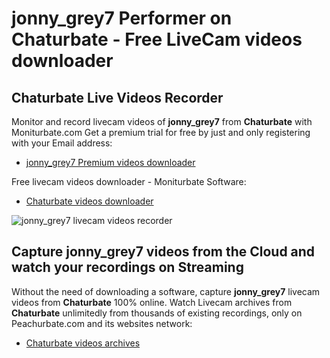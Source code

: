 # jonny_grey7 Performer on Chaturbate - Free LiveCam videos downloader

## Chaturbate Live Videos Recorder

Monitor and record livecam videos of **jonny_grey7** from **Chaturbate** with Moniturbate.com
Get a premium trial for free by just and only registering with your Email address:
* [jonny_grey7 Premium videos downloader](https://moniturbate.com/request-demo-licence-key.html)

Free livecam videos downloader - Moniturbate Software:
* [Chaturbate videos downloader](https://moniturbate.com/moniturbate-download-software.html)

![jonny_grey7 livecam videos recorder](https://peachurnet.com/templates/moniturbate-software.png)


## Capture jonny_grey7 videos from the Cloud and watch your recordings on Streaming

Without the need of downloading a software, capture **jonny_grey7** livecam videos from **Chaturbate** 100% online.
Watch Livecam archives from **Chaturbate** unlimitedly from thousands of existing recordings, only on Peachurbate.com and its websites network:
* [Chaturbate videos archives](https://peachurnet.com/)